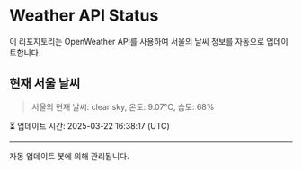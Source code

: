 
# Weather API Status

이 리포지토리는 OpenWeather API를 사용하여 서울의 날씨 정보를 자동으로 업데이트합니다.

## 현재 서울 날씨
> 서울의 현재 날씨: clear sky, 온도: 9.07°C, 습도: 68%

⏳ 업데이트 시간: 2025-03-22 16:38:17 (UTC)

---
자동 업데이트 봇에 의해 관리됩니다.
